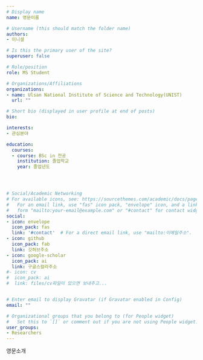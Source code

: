 ```yaml
---
# Display name
name: 영문이름

# Username (this should match the folder name)
authors: 
- 이니셜

# Is this the primary user of the site?
superuser: false

# Role/position
role: MS Student 

# Organizations/Affiliations
organizations:
- name: Ulsan National Institute of Science and Technology(UNIST)
  url: ""

# Short bio (displayed in user profile at end of posts)
bio: 

interests:
- 관심분야

education:
  courses:
  - course: BSc in 전공
    institution: 졸업학교
    year: 졸업년도




# Social/Academic Networking
# For available icons, see: https://sourcethemes.com/academic/docs/page-builder/#icons
#   For an email link, use "fas" icon pack, "envelope" icon, and a link in the
#   form "mailto:your-email@example.com" or "#contact" for contact widget.
social:
- icon: envelope
  icon_pack: fas
  link: '#contact'  # For a direct email link, use "mailto:이메일주소".
- icon: github
  icon_pack: fab
  link: 깃허브주소
- icon: google-scholar
  icon_pack: ai
  link: 구글스칼라주소
#- icon: cv
#  icon_pack: ai
#  link: files/cv파일이 있으면 보내주고...


# Enter email to display Gravatar (if Gravatar enabled in Config)
email: ""

# Organizational groups that you belong to (for People widget)
#   Set this to `[]` or comment out if you are not using People widget.
user_groups:
- Researchers
---
```


영문소개

